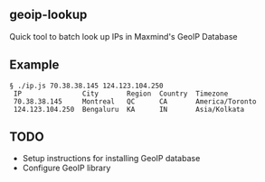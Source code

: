 ## geoip-lookup

Quick tool to batch look up IPs in Maxmind's GeoIP Database

## Example

```
§ ./ip.js 70.38.38.145 124.123.104.250
 IP               City       Region  Country  Timezone
 70.38.38.145     Montreal   QC      CA       America/Toronto
 124.123.104.250  Bengaluru  KA      IN       Asia/Kolkata
```

## TODO

* Setup instructions for installing GeoIP database
* Configure GeoIP library

